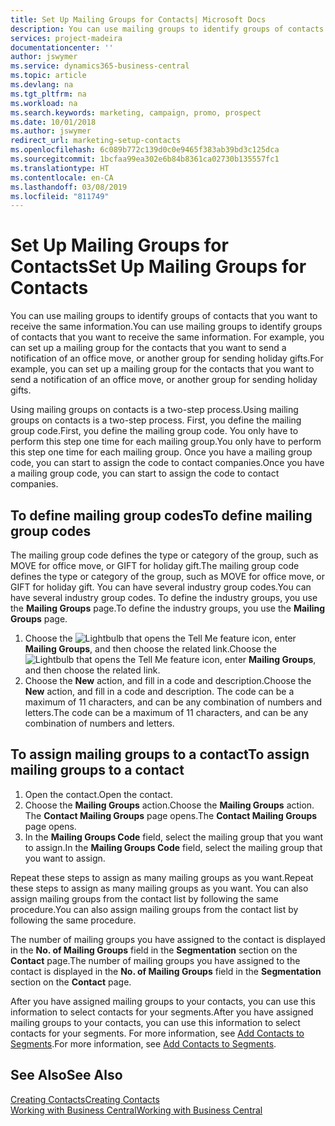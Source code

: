 ```yaml
---
title: Set Up Mailing Groups for Contacts| Microsoft Docs
description: You can use mailing groups to identify groups of contacts that you want to receive the same information, for example, for a marketing campaign or promo.
services: project-madeira
documentationcenter: ''
author: jswymer
ms.service: dynamics365-business-central
ms.topic: article
ms.devlang: na
ms.tgt_pltfrm: na
ms.workload: na
ms.search.keywords: marketing, campaign, promo, prospect
ms.date: 10/01/2018
ms.author: jswymer
redirect_url: marketing-setup-contacts
ms.openlocfilehash: 6c089b772c139d0c0e9465f383ab39bd3c125dca
ms.sourcegitcommit: 1bcfaa99ea302e6b84b8361ca02730b135557fc1
ms.translationtype: HT
ms.contentlocale: en-CA
ms.lasthandoff: 03/08/2019
ms.locfileid: "811749"
---
```

# <a name="set-up-mailing-groups-for-contacts"></a><span data-ttu-id="08878-103">Set Up Mailing Groups for Contacts</span><span class="sxs-lookup"><span data-stu-id="08878-103">Set Up Mailing Groups for Contacts</span></span>
<span data-ttu-id="08878-104">You can use mailing groups to identify groups of contacts that you want to receive the same information.</span><span class="sxs-lookup"><span data-stu-id="08878-104">You can use mailing groups to identify groups of contacts that you want to receive the same information.</span></span> <span data-ttu-id="08878-105">For example, you can set up a mailing group for the contacts that you want to send a notification of an office move, or another group for sending holiday gifts.</span><span class="sxs-lookup"><span data-stu-id="08878-105">For example, you can set up a mailing group for the contacts that you want to send a notification of an office move, or another group for sending holiday gifts.</span></span>

<span data-ttu-id="08878-106">Using mailing groups on contacts is a two-step process.</span><span class="sxs-lookup"><span data-stu-id="08878-106">Using mailing groups on contacts is a two-step process.</span></span> <span data-ttu-id="08878-107">First, you define the mailing group code.</span><span class="sxs-lookup"><span data-stu-id="08878-107">First, you define the mailing group code.</span></span> <span data-ttu-id="08878-108">You only have to perform this step one time for each mailing group.</span><span class="sxs-lookup"><span data-stu-id="08878-108">You only have to perform this step one time for each mailing group.</span></span> <span data-ttu-id="08878-109">Once you have a mailing group code, you can start to assign the code to contact companies.</span><span class="sxs-lookup"><span data-stu-id="08878-109">Once you have a mailing group code, you can start to assign the code to contact companies.</span></span>

## <a name="to-define-mailing-group-codes"></a><span data-ttu-id="08878-110">To define mailing group codes</span><span class="sxs-lookup"><span data-stu-id="08878-110">To define mailing group codes</span></span>
<span data-ttu-id="08878-111">The mailing group code defines the type or category of the group, such as MOVE for office move, or GIFT for holiday gift.</span><span class="sxs-lookup"><span data-stu-id="08878-111">The mailing group code defines the type or category of the group, such as MOVE for office move, or GIFT for holiday gift.</span></span> <span data-ttu-id="08878-112">You can have several industry group codes.</span><span class="sxs-lookup"><span data-stu-id="08878-112">You can have several industry group codes.</span></span> <span data-ttu-id="08878-113">To define the industry groups, you use the **Mailing Groups** page.</span><span class="sxs-lookup"><span data-stu-id="08878-113">To define the industry groups, you use the **Mailing Groups** page.</span></span>

1. <span data-ttu-id="08878-114">Choose the ![Lightbulb that opens the Tell Me feature](media/ui-search/search_small.png "Tell me what you want to do") icon, enter **Mailing Groups**, and then choose the related link.</span><span class="sxs-lookup"><span data-stu-id="08878-114">Choose the ![Lightbulb that opens the Tell Me feature](media/ui-search/search_small.png "Tell me what you want to do") icon, enter **Mailing Groups**, and then choose the related link.</span></span>
2. <span data-ttu-id="08878-115">Choose the **New** action, and fill in a code and description.</span><span class="sxs-lookup"><span data-stu-id="08878-115">Choose the **New** action, and fill in a code and description.</span></span> <span data-ttu-id="08878-116">The code can be a maximum of 11 characters, and can be any combination of numbers and letters.</span><span class="sxs-lookup"><span data-stu-id="08878-116">The code can be a maximum of 11 characters, and can be any combination of numbers and letters.</span></span>

## <a name="AssignMailGroupContact"></a> <span data-ttu-id="08878-117">To assign mailing groups to a contact</span><span class="sxs-lookup"><span data-stu-id="08878-117">To assign mailing groups to a contact</span></span>
1. <span data-ttu-id="08878-118">Open the contact.</span><span class="sxs-lookup"><span data-stu-id="08878-118">Open the contact.</span></span>
2. <span data-ttu-id="08878-119">Choose the **Mailing Groups** action.</span><span class="sxs-lookup"><span data-stu-id="08878-119">Choose the **Mailing Groups** action.</span></span> <span data-ttu-id="08878-120">The **Contact Mailing Groups** page opens.</span><span class="sxs-lookup"><span data-stu-id="08878-120">The **Contact Mailing Groups** page opens.</span></span>
3. <span data-ttu-id="08878-121">In the **Mailing Groups Code** field, select the mailing group that you want to assign.</span><span class="sxs-lookup"><span data-stu-id="08878-121">In the **Mailing Groups Code** field, select the mailing group that you want to assign.</span></span>

<span data-ttu-id="08878-122">Repeat these steps to assign as many mailing groups as you want.</span><span class="sxs-lookup"><span data-stu-id="08878-122">Repeat these steps to assign as many mailing groups as you want.</span></span> <span data-ttu-id="08878-123">You can also assign mailing groups from the contact list by following the same procedure.</span><span class="sxs-lookup"><span data-stu-id="08878-123">You can also assign mailing groups from the contact list by following the same procedure.</span></span>

<span data-ttu-id="08878-124">The number of mailing groups you have assigned to the contact is displayed in the **No. of Mailing Groups** field in the **Segmentation** section on the **Contact** page.</span><span class="sxs-lookup"><span data-stu-id="08878-124">The number of mailing groups you have assigned to the contact is displayed in the **No. of Mailing Groups** field in the **Segmentation** section on the **Contact** page.</span></span>

<span data-ttu-id="08878-125">After you have assigned mailing groups to your contacts, you can use this information to select contacts for your segments.</span><span class="sxs-lookup"><span data-stu-id="08878-125">After you have assigned mailing groups to your contacts, you can use this information to select contacts for your segments.</span></span> <span data-ttu-id="08878-126">For more information, see [Add Contacts to Segments](marketing-add-contact-segment.md).</span><span class="sxs-lookup"><span data-stu-id="08878-126">For more information, see [Add Contacts to Segments](marketing-add-contact-segment.md).</span></span>

## <a name="see-also"></a><span data-ttu-id="08878-127">See Also</span><span class="sxs-lookup"><span data-stu-id="08878-127">See Also</span></span>
[<span data-ttu-id="08878-128">Creating Contacts</span><span class="sxs-lookup"><span data-stu-id="08878-128">Creating Contacts</span></span>](marketing-create-contact-companies.md)  
[<span data-ttu-id="08878-129">Working with Business Central</span><span class="sxs-lookup"><span data-stu-id="08878-129">Working with Business Central</span></span>](ui-work-product.md)
